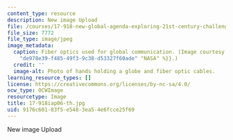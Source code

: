 ```yaml
---
content_type: resource
description: New image Upload
file: /courses/17-918-new-global-agenda-exploring-21st-century-challenges-through-innovations-in-information-technologies-january-iap-2006/9176c60183f5e5483ea54e6fcce25f69_17-918iap06-th.jpg
file_size: 7772
file_type: image/jpeg
image_metadata:
  caption: Fiber optics used for global communication. (Image courtesy of {{% resource_link
    "de978e39-f485-49f3-9c38-d53327f60ade" "NASA" %}}.)
  credit: ''
  image-alt: Photo of hands holding a globe and fiber optic cables.
learning_resource_types: []
license: https://creativecommons.org/licenses/by-nc-sa/4.0/
ocw_type: OCWImage
resourcetype: Image
title: 17-918iap06-th.jpg
uid: 9176c601-83f5-e548-3ea5-4e6fcce25f69
---
```

New image Upload